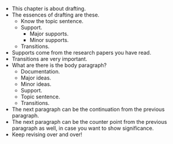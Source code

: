 * This chapter is about drafting.
* The essences of drafting are these.
    * Know the topic sentence.
    * Support.
        * Major supports.
        * Minor supports.
    * Transitions.
* Supports come from the research papers you have read.
* Transitions are very important.
* What are there is the body paragraph?
    * Documentation.
    * Major ideas.
    * Minor ideas.
    * Support.
    * Topic sentence.
    * Transitions.
* The next paragraph can be the continuation from the previous paragraph.
* The next paragraph can be the counter point from the previous paragraph as well, in case you want to show significance.
* Keep revising over and over!